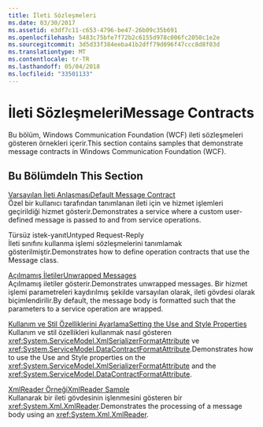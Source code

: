 ```yaml
---
title: İleti Sözleşmeleri
ms.date: 03/30/2017
ms.assetid: e3df7c11-c653-4796-be47-26b09c35b691
ms.openlocfilehash: 5483c75bfe7f72b2c6155d978c006fc2050c1e2e
ms.sourcegitcommit: 3d5d33f384eeba41b2dff79d096f47ccc8d8f03d
ms.translationtype: MT
ms.contentlocale: tr-TR
ms.lasthandoff: 05/04/2018
ms.locfileid: "33501133"
---
```

# <a name="message-contracts"></a><span data-ttu-id="f74f8-102">İleti Sözleşmeleri</span><span class="sxs-lookup"><span data-stu-id="f74f8-102">Message Contracts</span></span>
<span data-ttu-id="f74f8-103">Bu bölüm, Windows Communication Foundation (WCF) ileti sözleşmeleri gösteren örnekleri içerir.</span><span class="sxs-lookup"><span data-stu-id="f74f8-103">This section contains samples that demonstrate message contracts in Windows Communication Foundation (WCF).</span></span>  
  
## <a name="in-this-section"></a><span data-ttu-id="f74f8-104">Bu Bölümde</span><span class="sxs-lookup"><span data-stu-id="f74f8-104">In This Section</span></span>  
 [<span data-ttu-id="f74f8-105">Varsayılan İleti Anlaşması</span><span class="sxs-lookup"><span data-stu-id="f74f8-105">Default Message Contract</span></span>](../../../../docs/framework/wcf/samples/default-message-contract.md)  
 <span data-ttu-id="f74f8-106">Özel bir kullanıcı tarafından tanımlanan ileti için ve hizmet işlemleri geçirildiği hizmet gösterir.</span><span class="sxs-lookup"><span data-stu-id="f74f8-106">Demonstrates a service where a custom user-defined message is passed to and from service operations.</span></span>  
  
 <span data-ttu-id="f74f8-107">Türsüz istek-yanıt</span><span class="sxs-lookup"><span data-stu-id="f74f8-107">Untyped Request-Reply</span></span>  
 <span data-ttu-id="f74f8-108">İleti sınıfını kullanma işlemi sözleşmelerini tanımlamak gösterilmiştir.</span><span class="sxs-lookup"><span data-stu-id="f74f8-108">Demonstrates how to define operation contracts that use the Message class.</span></span>  
  
 [<span data-ttu-id="f74f8-109">Açılmamış İletiler</span><span class="sxs-lookup"><span data-stu-id="f74f8-109">Unwrapped Messages</span></span>](../../../../docs/framework/wcf/samples/unwrapped-messages.md)  
 <span data-ttu-id="f74f8-110">Açılmamış iletiler gösterir.</span><span class="sxs-lookup"><span data-stu-id="f74f8-110">Demonstrates unwrapped messages.</span></span> <span data-ttu-id="f74f8-111">Bir hizmet işlemi parametreleri kaydırılmış şekilde varsayılan olarak, ileti gövdesi olarak biçimlendirilir.</span><span class="sxs-lookup"><span data-stu-id="f74f8-111">By default, the message body is formatted such that the parameters to a service operation are wrapped.</span></span>  
  
 [<span data-ttu-id="f74f8-112">Kullanım ve Stil Özelliklerini Ayarlama</span><span class="sxs-lookup"><span data-stu-id="f74f8-112">Setting the Use and Style Properties</span></span>](../../../../docs/framework/wcf/samples/setting-the-use-and-style-properties.md)  
 <span data-ttu-id="f74f8-113">Kullanım ve stil özellikleri kullanmak nasıl gösteren <xref:System.ServiceModel.XmlSerializerFormatAttribute> ve <xref:System.ServiceModel.DataContractFormatAttribute>.</span><span class="sxs-lookup"><span data-stu-id="f74f8-113">Demonstrates how to use the Use and Style properties on the <xref:System.ServiceModel.XmlSerializerFormatAttribute> and the <xref:System.ServiceModel.DataContractFormatAttribute>.</span></span>  
  
 [<span data-ttu-id="f74f8-114">XmlReader Örneği</span><span class="sxs-lookup"><span data-stu-id="f74f8-114">XmlReader Sample</span></span>](../../../../docs/framework/wcf/samples/xmlreader-sample.md)  
 <span data-ttu-id="f74f8-115">Kullanarak bir ileti gövdesinin işlenmesini gösteren bir <xref:System.Xml.XmlReader>.</span><span class="sxs-lookup"><span data-stu-id="f74f8-115">Demonstrates the processing of a message body using an <xref:System.Xml.XmlReader>.</span></span>
